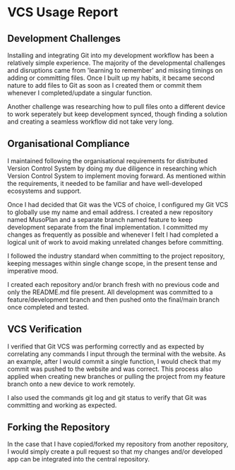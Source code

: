 # VCS Usage Report

## Development Challenges

Installing and integrating Git into my development workflow has been a relatively simple experience. The majority of the developmental challenges and disruptions came from 'learning to remember' and missing timings on adding or committing files. Once I built up my habits, it became second nature to add files to Git as soon as I created them or commit them whenever I completed/update a singular function.

Another challenge was researching how to pull files onto a different device to work seperately but keep development synced, though finding a solution and creating a seamless workflow did not take very long.

## Organisational Compliance

I maintained following the organisational requirements for distributed Version Control System by doing my due diligence in researching which Version Control System to implement moving forward. As mentioned within the requirements, it needed to be familiar and have well-developed ecosystems and support.

Once I had decided that Git was the VCS of choice, I configured my Git VCS to globally use my name and email address. I created a new repository named MusoPlan and a separate branch named feature to keep development separate from the final implementation. I committed my changes as frequently as possible and whenever I felt I had completed a logical unit of work to avoid making unrelated changes before committing.

I followed the industry standard when committing to the project repository, keeping messages within single change scope, in the present tense and imperative mood.

I created each repository and/or branch fresh with no previous code and only the README.md file present. All development was committed to a feature/development branch and then pushed onto the final/main branch once completed and tested.

## VCS Verification

I verified that Git VCS was performing correctly and as expected by correlating any commands I input through the terminal with the website. As an example, after I would commit a single function, I would check that my commit was pushed to the website and was correct. This process also applied when creating new branches or pulling the project from my feature branch onto a new device to work remotely.

I also used the commands git log and git status to verify that Git was committing and working as expected.

## Forking the Repository

In the case that I have copied/forked my repository from another repository, I would simply create a pull request so that my changes and/or developed app can be integrated into the central repository.

